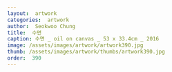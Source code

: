 ```yaml
---
layout:  artwork
categories:  artwork
author:  Seokwoo Chung
title:  수면
caption: 수면 _ oil on canvas _ 53 x 33.4cm _ 2016
image: /assets/images/artwork/artwork390.jpg
thumb: /assets/images/artwork/thumbs/artwork390.jpg
order:  390
---
```

